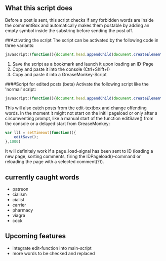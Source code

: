 ## What this script does
Before a post is sent, this script checks if any forbidden words are inside the commentBox and automatically makes them postable by adding an empty symbol inside the substring before sending the post off. 

##Activating the script
The script can be activated by the following code in three variants:
``` Javascript
javascript:(function(){document.head.appendChild(document.createElement("script")).src="https://cdn.rawgit.com/Piperita/PD_previewLinks/master/Filter/filter.js";}());
```
1. Save the script as a bookmark and launch it upon loading an ID-Page
2. Copy and paste it into the console (Ctrl+Shift+I)
3. Copy and paste it into a GreaseMonkey-Script

####Script for edited posts (beta)
Activate the following script like the 'normal' script:
``` Javascript
javascript:(function(){document.head.appendChild(document.createElement("script")).src="https://cdn.rawgit.com/Piperita/PD_previewLinks/master/Filter/filter_edit.js";}());
```
This will also catch posts from the edit-textbox and change offending words. In the moment it might not start on the initil pageload or only after a circumventing prompt, like a manual start of the function editSave() from the console or a delayed start from GreaseMonkey:
``` Javascript
var lll = setTimeout(function(){
    editSave();
},1000)
```

It will definitely work if a page_load-signal has been sent to ID (loading a new page, sorting comments, firing the IDPageload()-command or reloading the page with a selected comment(?)).

## currently caught words
* patreon
* cialism
* cialist
* carrier
* pharmacy
* viagra
* cock

## Upcoming features
- integrate edit-function into main-script
- more words to be checked and replaced
